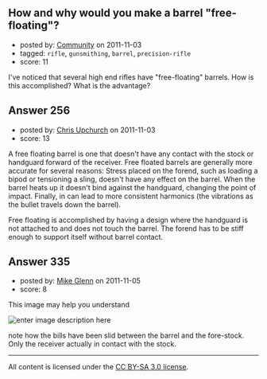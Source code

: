 ## How and why would you make a barrel "free-floating"?

- posted by: [Community](https://stackexchange.com/users/-1/-1-community) on 2011-11-03
- tagged: `rifle`, `gunsmithing`, `barrel`, `precision-rifle`
- score: 11

<p>I've noticed that several high end rifles have "free-floating" barrels. How is this accomplished? What is the advantage?</p>



## Answer 256

- posted by: [Chris Upchurch](https://stackexchange.com/users/-1/79-chris-upchurch) on 2011-11-03
- score: 13

<p>A free floating barrel is one that doesn't have any contact with the stock or handguard forward of the receiver.  Free floated barrels are generally more accurate for several reasons: Stress placed on the forend, such as loading a bipod or tensioning a sling, doesn't have any effect on the barrel.  When the barrel heats up it doesn't bind against the handguard, changing the point of impact.  Finally, in can lead to more consistent harmonics (the vibrations as the bullet travels down the barrel).</p>

<p>Free floating is accomplished by having a design where the handguard is not attached to and does not touch the barrel.  The forend has to be stiff enough to support itself without barrel contact.</p>



## Answer 335

- posted by: [Mike Glenn](https://stackexchange.com/users/-1/54-mike-glenn) on 2011-11-05
- score: 8

<p>This image may help you understand</p>

<p><img src="http://i.stack.imgur.com/FcBmd.jpg" alt="enter image description here"></p>

<p>note how the bills have been slid between the barrel and the fore-stock. Only the receiver actually in contact with the stock. </p>




---

All content is licensed under the [CC BY-SA 3.0 license](https://creativecommons.org/licenses/by-sa/3.0/).
